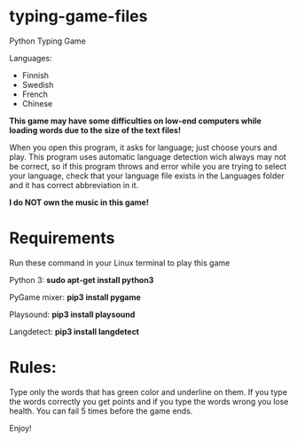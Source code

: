 # typing-game-files
Python Typing Game

Languages:
- Finnish
- Swedish
- French
- Chinese

__This game may have some difficulties on low-end computers while loading words due to the size of the text files!__

When you open this program, it asks for language; just choose yours and play. This program uses automatic language detection wich always may not be correct, so if this program throws and error while you are trying to select your language, check that your language file exists in the Languages folder and it has correct abbreviation in it.

__I do NOT own the music in this game!__

# Requirements
Run these command in your Linux terminal to play this game

Python 3:
__sudo apt-get install python3__

PyGame mixer:
__pip3 install pygame__

Playsound:
__pip3 install playsound__

Langdetect:
__pip3 install langdetect__

# Rules:
Type only the words that has green color and underline on them. If you type the words correctly you get points and if you type the words wrong you lose health. You can fail 5 times before the game ends.

Enjoy!
